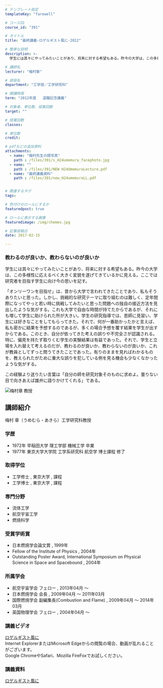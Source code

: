 ```yaml
---
# テンプレート指定
templateKey: "farewell"

# コースID
course_id: "391"

# タイトル
title: "最終講義-ロゲルギスト風に-2012"

# 簡単な説明
description: >-
  学生には其々にやってみたいことがあり、将来に対する希望もある。昨今の大学は、この多様性に応えるべく大きく変貌を遂げてきているかに見える。ここでは研究者を目指す学生に向け今の思いを記す。  ...

# 講師名
lecturer: "梅村章"

# 部局名
department: "工学部／工学研究科"

# 開講時限
term: "2012年度	退職記念講義"

# 対象者、単位数、授業回数
target: ""

# 授業回数
classes: 

# 単位数
credit: 

# pdfなどの追加資料
attachments: 
  - name: "梅村先生の顔写真" 
    path : /files/391/s_H24umemura_facephoto.jpg
  - name: "" 
    path : /files/391/NEW H24UmemuraLecture.pdf
  - name: "最終講義資料" 
    path : /files/391/new_H24umemuraLL.pdf


# 関連するタグ
tags:

# 色付けのロールにするか
featuredpost: true

# ロールに表示する画像
featuredimage: /img/chemex.jpg

# 記事投稿日
date: 2017-02-15

---
```

### 教わるのが良いか、教わらないのが良いか 

学生には其々にやってみたいことがあり、将来に対する希望もある。昨今の大学は、この多様性に応えるべく大きく変貌を遂げてきているかに見える。ここでは研究者を目指す学生に向け今の思いを記す。  
  
「オンリーワンを目指せ」は、昔から大学で言われてきたことであり、私もそうありたいと思った。しかし、挑戦的な研究テーマに取り組むのは難しく、定年間際になってやっと若い時に挑戦してみたいと思った問題への独自の接近方法を見出したような気がする。これも大学で自由な時間が持てたからであるが、それにも増して学生に助けられた所が大きい。学生の研究指導では、恩師に見習い、学生には好きなことをしてもらってきた。それで、何が一番助かったかと言えば、私も密かに結果を予想するのであるが、多くの場合予想を覆す結果を学生が出すからである。このとき、自分が依ってきた考えの誤りや不完全さが認識される。特に、偏見を持たず取りくむ学生の実験結果は有益であった。それで、学生と立場を入れ替えて考えるのだが、教わるのが良いか、教わらないのが良いか、これが教員としてずっと問うてきたことであった。有りのままを見ればわかるものを、教えられたがために重大な誤りを犯している例を見る機会も少なくなかったような気がする。  
  
この経験より送りたい言葉は「自分の師を研究対象そのものに求めよ。曇りない目で向きあえば雄弁に語りかけてくれる」である。

![梅村章 教授](/files/391/s_H24umemura_facephoto.jpg) 
## 講師紹介

梅村 章（うめむら・あきら）工学研究科教授 

### 学歴

  * 1972年 早稲田大学 理工学部 機械工学 卒業
  * 1977年 東京大学大学院 工学系研究科 航空学 博士課程 修了

### 取得学位

  * 工学修士 , 東京大学 , 課程
  * 工学博士 , 東京大学 , 課程

### 専門分野

  * 流体工学
  * 航空宇宙工学
  * 燃焼科学

### 受賞学術賞

  * 日本燃焼学会論文賞 , 1999年
  * Fellow of the Institute of Physics , 2004年
  * Outstanding Poster Award, International Symposium on Physical Science in Space and Spacebound , 2004年

### 所属学会

  * 航空宇宙学会 フェロー , 2013年04月 〜
  * 日本燃焼学会 会長 , 2009年04月 〜 2011年03月
  * 国際燃焼学会 副編集長(Combustion and Flame) , 2009年04月 〜 2014年03月
  * 英国物理学会 フェロー , 2004年04月 〜
### 講義ビデオ

[ロゲルギスト風に](http://nuvideo.media.nagoya-u.ac.jp/embed/07036df998dd80bdf01fc15835c4d3a736372a8d)  
Internet ExplorerまたはMicrosoft Edgeからの閲覧の場合、動画が乱れることがございます。  
Google ChromeやSafari、Mozilla FireFoxでお試しください。 

### 講義資料


[ロゲルギスト風に](/files/391/new_H24umemuraLL.pdf) 
